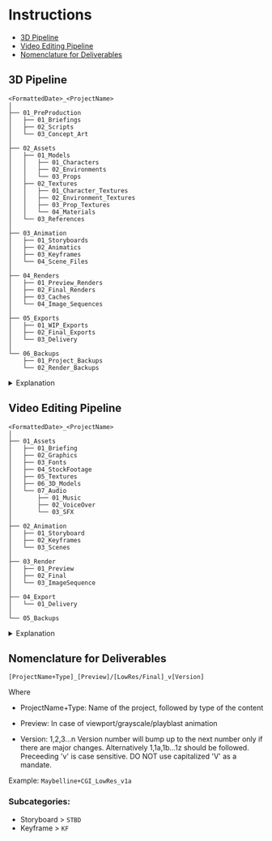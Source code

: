 # Instructions

- [3D Pipeline](#3d-pipeline)
- [Video Editing Pipeline](#video-editing-pipeline)
- [Nomenclature for Deliverables](#nomenclature-for-deliverables)


## 3D Pipeline

```
<FormattedDate>_<ProjectName>
│
├── 01_PreProduction
│   ├── 01_Briefings
│   ├── 02_Scripts
│   └── 03_Concept_Art
│
├── 02_Assets
│   ├── 01_Models
│   │   ├── 01_Characters
│   │   ├── 02_Environments
│   │   └── 03_Props
│   ├── 02_Textures
│   │   ├── 01_Character_Textures
│   │   ├── 02_Environment_Textures
│   │   ├── 03_Prop_Textures
│   │   └── 04_Materials
│   └── 03_References
│
├── 03_Animation
│   ├── 01_Storyboards
│   ├── 02_Animatics
│   ├── 03_Keyframes
│   └── 04_Scene_Files
│
├── 04_Renders
│   ├── 01_Preview_Renders
│   ├── 02_Final_Renders
│   ├── 03_Caches
│   └── 04_Image_Sequences
│
├── 05_Exports
│   ├── 01_WIP_Exports
│   ├── 02_Final_Exports
│   └── 03_Delivery
│
└── 06_Backups
    ├── 01_Project_Backups
    └── 02_Render_Backups
```

<details>
  <summary>Explanation</summary>

- **01_PreProduction**: Contains all pre-production related files.
  - **01_Briefings**: Houses project briefs and any related initial documentation.
  - **02_Scripts**: Stores scripts for the project, including drafts and final versions.
  - **03_Concept_Art**: Includes concept art, sketches, and design visuals used during the project planning phase.

- **02_Assets**: This directory contains all asset-related files used in the project.
  - **01_Models**: Stores all 3D models.
    - **01_Characters**: Character models used in the project.
    - **02_Environments**: Environmental models, such as landscapes or buildings.
    - **03_Props**: Prop models, including any items or objects used in scenes.
  - **02_Textures**: Holds texture files applied to 3D models.
    - **01_Character_Textures**: Textures specifically for character models.
    - **02_Environment_Textures**: Textures for environmental models.
    - **03_Prop_Textures**: Textures for prop models.
    - **04_Materials**: Materials and shaders used in the project.
  - **03_References**: Reference images, documents, and other resources utilized during the creation of models and animations.

- **03_Animation**: Organizes all animation-related files.
  - **01_Storyboards**: Contains storyboards outlining the sequences of animation.
  - **02_Animatics**: Includes animatics, which are preliminary versions of the animation.
  - **03_Keyframes**: Stores keyframes, which define the main poses or moments in the animation timeline.
  - **04_Scene_Files**: Contains files related to individual scenes within the animation.

- **04_Renders**: Holds all render-related outputs.
  - **01_Preview_Renders**: Preview renders for checking progress and making adjustments.
  - **02_Final_Renders**: Final renders, representing the completed visual outputs.
  - **03_Caches**: Cache files generated during the rendering process, useful for re-renders or troubleshooting.
  - **04_Image_Sequences**: Image sequences generated from the renders, often used in post-production.

- **05_Exports**: Contains files prepared for export and delivery.
  - **01_WIP_Exports**: Work-in-progress exports, typically used for reviews and feedback.
  - **02_Final_Exports**: Finalized export files ready for distribution or client delivery.
  - **03_Delivery**: Files and assets that are packaged and ready for final delivery.

- **06_Backups**: Backup directories to ensure the project is safe from data loss.
  - **01_Project_Backups**: Backups of the entire project directory.
  - **02_Render_Backups**: Backups specifically related to rendered files, ensuring no loss of important outputs.

</details>

## Video Editing Pipeline

```
<FormattedDate>_<ProjectName>
│
├── 01_Assets
│   ├── 01_Briefing
│   ├── 02_Graphics
│   ├── 03_Fonts
│   ├── 04_StockFootage
│   ├── 05_Textures
│   ├── 06_3D_Models
│   └── 07_Audio
│       ├── 01_Music
│       ├── 02_VoiceOver
│       └── 03_SFX
│
├── 02_Animation
│   ├── 01_Storyboard
│   ├── 02_Keyframes
│   └── 03_Scenes
│
├── 03_Render
│   ├── 01_Preview
│   ├── 02_Final
│   └── 03_ImageSequence
│
├── 04_Export
│   └── 01_Delivery
│
└── 05_Backups
```

<details>
  <summary>Explanation</summary>

- **01_Assets**: Contains all asset-related files and subfolders.
  - **01_Briefing**: Houses project briefs and related documentation.
  - **02_Graphics**: Stores graphic files used in the project.
  - **03_Fonts**: Includes font files for the project.
  - **04_StockFootage**: Contains stock footage and video assets.
  - **05_Textures**: Holds texture files for models and environments.
  - **06_3D_Models**: Stores 3D models of characters, environments, and props.
  - **07_Audio**: Includes all audio-related files.
    - **01_Music**: Contains background music tracks.
    - **02_VoiceOver**: Stores voice-over recordings.
    - **03_SFX**: Houses sound effects.

- **02_Animation**: Contains folders related to animation work.
  - **01_Storyboard**: Stores storyboard files that outline animation sequences.
  - **02_Keyframes**: Holds keyframes that define critical points in animations.
  - **03_Scenes**: Includes files for different scenes in the animation.

- **03_Render**: Contains folders related to rendering.
  - **01_Preview**: Houses preview renders for review.
  - **02_Final**: Stores final rendered outputs.
  - **03_ImageSequence**: Includes sequences of images created during rendering.

- **04_Export**: Contains folders related to exporting final files.
  - **01_Delivery**: Includes files and assets prepared for delivery to clients or stakeholders.

- **05_Backups**: Houses backup folders for safeguarding project files.
  - **01_Project_Backups**: Contains backup files for the entire project.
  - **02_Render_Backups**: Stores backup files specific to rendered outputs.

</details>

## Nomenclature for Deliverables

`[ProjectName+Type]_[Preview]/[LowRes/Final]_v[Version]`

Where
- ProjectName+Type: Name of the project, followed by type of the content

- Preview:      In case of viewport/grayscale/playblast animation

- Version:      1,2,3...n
          Version number will bump up to the next number only if there are major changes. Alternatively 1,1a,1b...1z should be followed. Preceeding 'v' is case sensitive. DO NOT use capitalized 'V' as a mandate.
          
Example: `Maybelline+CGI_LowRes_v1a`

### Subcategories:

- Storyboard > `STBD`
- Keyframe > `KF`
